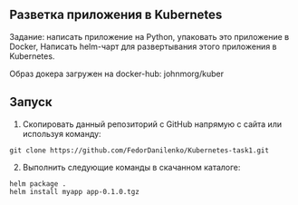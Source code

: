 ## Разветка приложения в Kubernetes

Задание: написать приложение на Python, упаковать это приложение в Docker, Написать helm-чарт для развертывания этого приложения в Kubernetes.

Образ докера загружен на docker-hub: johnmorg/kuber
## Запуск

1. Скопировать данный репозиторий с GitHub напрямую с сайта или используя команду:
```shell
git clone https://github.com/FedorDanilenko/Kubernetes-task1.git
```
2. Выполнить следующие команды в скачанном каталоге:
```shell
helm package .
helm install myapp app-0.1.0.tgz
```

